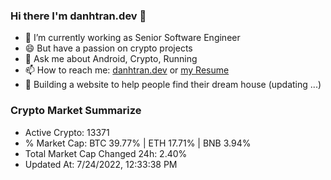 ### Hi there I'm danhtran.dev 👋

- 🔭 I’m currently working as Senior Software Engineer
- 😄 But have a passion on crypto projects
- 💬 Ask me about Android, Crypto, Running 
- 📫 How to reach me: <a href="https://danhtran.dev" target="_blank">danhtran.dev</a> or <a href="Developer-Resume.pdf" target="_blank">my Resume</a>
- 🌱 Building a website to help people find their dream house (updating ...)

### Crypto Market Summarize
- Active Crypto: 13371
- % Market Cap: BTC 39.77% | ETH 17.71% | BNB 3.94%
- Total Market Cap Changed 24h: 2.40%
- Updated At: 7/24/2022, 12:33:38 PM
